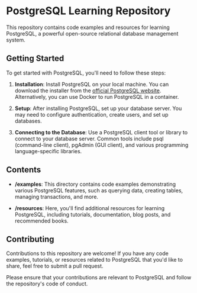 # PostgreSQL Learning Repository

This repository contains code examples and resources for learning PostgreSQL, a powerful open-source relational database management system.

## Getting Started

To get started with PostgreSQL, you'll need to follow these steps:

1. **Installation**: Install PostgreSQL on your local machine. You can download the installer from the [official PostgreSQL website](https://www.postgresql.org/download/). Alternatively, you can use Docker to run PostgreSQL in a container.

2. **Setup**: After installing PostgreSQL, set up your database server. You may need to configure authentication, create users, and set up databases.

3. **Connecting to the Database**: Use a PostgreSQL client tool or library to connect to your database server. Common tools include psql (command-line client), pgAdmin (GUI client), and various programming language-specific libraries.

## Contents

- **/examples**: This directory contains code examples demonstrating various PostgreSQL features, such as querying data, creating tables, managing transactions, and more.

- **/resources**: Here, you'll find additional resources for learning PostgreSQL, including tutorials, documentation, blog posts, and recommended books.

## Contributing

Contributions to this repository are welcome! If you have any code examples, tutorials, or resources related to PostgreSQL that you'd like to share, feel free to submit a pull request.

Please ensure that your contributions are relevant to PostgreSQL and follow the repository's code of conduct.

